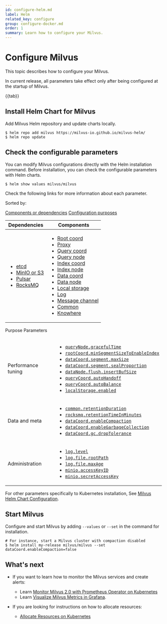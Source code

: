 ```yaml
---
id: configure-helm.md
label: Helm
related_key: configure
group: configure-docker.md
order: 1
summary: Learn how to configure your Milvus.
---
```


# Configure Milvus

This topic describes how to configure your Milvus.

<div class="alert note">
In current release, all parameters take effect only after being configured at the startup of Milvus.
</div>

{{tab}}

## Install Helm Chart for Milvus

Add Milvus Helm repository and update charts locally.

```
$ helm repo add milvus https://milvus-io.github.io/milvus-helm/
$ helm repo update
```

## Check the configurable parameters

You can modify Milvus configurations directly with the Helm installation command. Before installation, you can check the configurable parameters with Helm charts.

```
$ helm show values milvus/milvus
```

Check the following links for more information about each parameter.

Sorted by:

<div class="filter">
<a href="#component">Components or dependencies</a> <a href="#purpose">Configuration purposes</a> 

</div>

<div class="filter-component table-wrapper">

<table id="component">
<thead>
  <tr>
    <th>Dependencies</th>
    <th>Components</th>
  </tr>
</thead>
<tbody>
  <tr>
    <td>
        <ul>
            <li><a href="configure_etcd.md">etcd</a></li>
            <li><a href="configure_minio.md">MinIO or S3</a></li>
            <li><a href="configure_pulsar.md">Pulsar</a></li>
            <li><a href="configure_rocksmq.md">RocksMQ</a></li>
        </ul>
    </td>
    <td>
        <ul>
            <li><a href="configure_rootcoord.md">Root coord</a></li>
            <li><a href="configure_proxy.md">Proxy</a></li>
            <li><a href="configure_querycoord.md">Query coord</a></li>
            <li><a href="configure_querynode.md">Query node</a></li>
            <li><a href="configure_indexcoord.md">Index coord</a></li>
            <li><a href="configure_indexnode.md">Index node</a></li>
            <li><a href="configure_datacoord.md">Data coord</a></li>
            <li><a href="configure_datanode.md">Data node</a></li>
            <li><a href="configure_localstorage.md">Local storage</a></li>
            <li><a href="configure_log.md">Log</a></li>
            <li><a href="configure_messagechannel.md">Message channel</a></li>
            <li><a href="configure_common.md">Common</a></li>
            <li><a href="configure_knowhere.md">Knowhere</a></li>
        </ul>
    </td>
  </tr>
</tbody>
</table>

</div>

<div class="filter-purpose table-wrapper">

<table id="purpose">
<thead>
  <tr>
    <th">Purpose</th>
    <th">Parameters</th>
  </tr>
</thead>
<tbody>
  <tr>
    <td>Performance tuning</td>
    <td>
        <ul>
            <li><a href="configure_querynode.md#queryNode.gracefulTime"><code>queryNode.gracefulTime</code></a></li>
            <li><a href="configure_rootcoord.md#rootCoord.minSegmentSizeToEnableIndex"><code>rootCoord.minSegmentSizeToEnableIndex</code></a></li>
            <li><a href="configure_datacoord.md#dataCoord.segment.maxSize"><code>dataCoord.segment.maxSize</code></a></li>
            <li><a href="configure_datacoord.md#dataCoord.segment.sealProportion"><code>dataCoord.segment.sealProportion</code></a></li>
            <li><a href="configure_datanode.md#dataNode.flush.insertBufSize"><code>dataNode.flush.insertBufSize</code></a></li>
            <li><a href="configure_querycoord.md#queryCoord.autoHandoff"><code>queryCoord.autoHandoff</code></a></li>
            <li><a href="configure_querycoord.md#queryCoord.autoBalance"><code>queryCoord.autoBalance</code></a></li>
            <li><a href="configure_localstorage.md#localStorage.enabled"><code>localStorage.enabled</code></a></li>
        </ul>
    </td>
  </tr>
  <tr>
    <td>Data and meta</td>
    <td>
        <ul>
            <li><a href="configure_common.md#common.retentionDuration"><code>common.retentionDuration</code></a></li>
            <li><a href="configure_rocksmq.md#rocksmq.retentionTimeInMinutes"><code>rocksmq.retentionTimeInMinutes</code></a></li>
            <li><a href="configure_datacoord.md#dataCoord.enableCompaction"><code>dataCoord.enableCompaction</code></a></li>
            <li><a href="configure_datacoord.md#dataCoord.enableGarbageCollection"><code>dataCoord.enableGarbageCollection</code></a></li>
            <li><a href="configure_datacoord.md#dataCoord.gc.dropTolerance"><code>dataCoord.gc.dropTolerance</code></a></li>
        </ul>
    </td>
  </tr>
  <tr>
    <td>Administration</td>
    <td>
        <ul>
            <li><a href="configure_log.md#log.level"><code>log.level</code></a></li>
            <li><a href="configure_log.md#log.file.rootPath"><code>log.file.rootPath</code></a></li>
            <li><a href="configure_log.md#log.file.maxAge"><code>log.file.maxAge</code></a></li>
            <li><a href="configure_minio.md#minio.accessKeyID"><code>minio.accessKeyID</code></a></li>
            <li><a href="configure_minio.md#minio.secretAccessKey"><code>minio.secretAccessKey</code></a></li>
        </ul>
    </td>
  </tr>
</tbody>
</table>

</div>

For other parameters specifically to Kubernetes installation, See [Milvus Helm Chart Configuration](https://github.com/milvus-io/milvus-helm/tree/master/charts/milvus#configuration).

## Start Milvus

Configure and start Milvus by adding `--values` or `--set` in the command for installation.

```
# For instance, start a Milvus cluster with compaction disabled
$ helm install my-release milvus/milvus --set dataCoord.enableCompaction=false
```

## What's next

- If you want to learn how to monitor the Milvus services and create alerts:
  - Learn [Monitor Milvus 2.0 with Prometheus Operator on Kubernetes](monitor.md)
  - Learn [Visualize Milvus Metrics in Grafana](visualize.md).

- If you are looking for instructions on how to allocate resources:
  - [Allocate Resources on Kubernetes](allocate.md#standalone)
